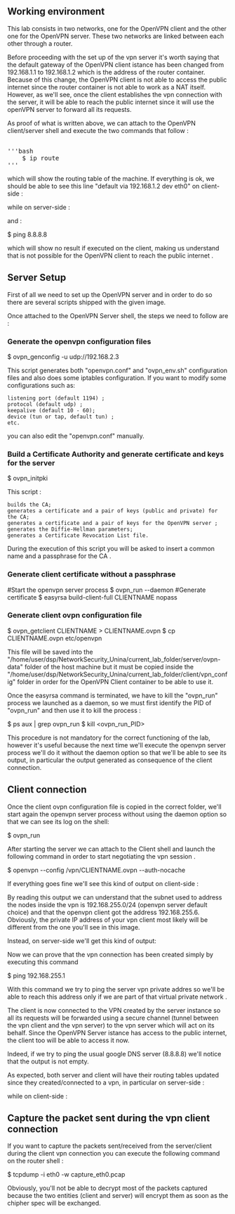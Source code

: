 ## Working environment

This lab consists in two networks, one for the OpenVPN client and the other one for the OpenVPN server. These two networks are linked between each other through a router.

Before proceeding with the set up of the vpn server it's worth saying that the default gateway of the OpenVPN client istance has been changed from 192.168.1.1 to 192.168.1.2 which is the address of the router container. Because of this change, the OpenVPN client is not able to access the public internet since the router container is not able to work as a NAT itself. However, as we'll see, once the client establishes the vpn connection with the server, it will be able to reach the public internet since it will use the openVPN server to forward all its requests.

As proof of what is written above, we can attach to the OpenVPN client/server shell and execute the two commands that follow :

<pre> 
'''bash
    $ ip route 
'''
</pre>

which will show the routing table of the machine. If everything is ok, we should be able to see this line "default via 192.168.1.2 dev eth0" on client-side :

while on server-side :

 

and :

$ ping 8.8.8.8 

which will show no result if executed on the client, making us understand that is not possible for the OpenVPN client to reach the public internet .

 
## Server Setup

First of all we need to set up the OpenVPN server and in order to do so there are several scripts shipped with the given image.

Once attached to the OpenVPN Server shell, the steps we need to follow are :

### Generate the openvpn configuration files

$ ovpn_genconfig -u udp://192.168.2.3

This script generates both "openvpn.conf" and "ovpn_env.sh" configuration files and also does some iptables configuration. If you want to modify some configurations such as:

    listening port (default 1194) ;
    protocol (default udp) ;
    keepalive (default 10 - 60);
    device (tun or tap, default tun) ;
    etc.

you can also edit the "openvpn.conf" manually.

### Build a Certificate Authority and generate certificate and keys for the server

$ ovpn_initpki

This script :

    builds the CA;
    generates a certificate and a pair of keys (public and private) for the CA;
    generates a certificate and a pair of keys for the OpenVPN server ;
    generates the Diffie-Hellman parameters;
    generates a Certificate Revocation List file.

During the execution of this script you will be asked to insert a common name and a passphrase for the CA .

### Generate client certificate without a passphrase

#Start the openvpn server process
$ ovpn_run --daemon
#Generate certificate
$ easyrsa build-client-full CLIENTNAME nopass

### Generate client ovpn configuration file

$ ovpn_getclient CLIENTNAME > CLIENTNAME.ovpn
$ cp CLIENTNAME.ovpn etc/openvpn

This file will be saved into the "/home/user/dsp/NetworkSecurity_Unina/current_lab_folder/server/ovpn-data" folder of the host machine but it must be copied inside the "/home/user/dsp/NetworkSecurity_Unina/current_lab_folder/client/vpn_config" folder in order for the OpenVPN Client container to be able to use it. 

Once the easyrsa command is terminated, we have to kill the "ovpn_run" process we launched as a daemon, so we must first identify the PID of "ovpn_run" and then use it to kill the process :

$ ps aux | grep ovpn_run
$ kill <ovpn_run_PID>

This procedure is not mandatory for the correct functioning of the lab, however it's useful because the next time we'll execute the openvpn server process we'll do it without the daemon option so that we'll be able to see its output, in particular the output generated as consequence of the client connection.

## Client connection

Once the client ovpn configuration file is copied in the correct folder, we'll start again the openvpn server process without using the daemon option so that we can see its log on the shell:

$ ovpn_run

After starting the server we can attach to the Client shell and launch the following command in order to start negotiating the vpn session .

$ openvpn --config /vpn/CLIENTNAME.ovpn --auth-nocache

If everything goes fine we'll see this kind of output on client-side :

By reading this output we can understand that the subnet used to address the nodes inside the vpn is 192.168.255.0/24 (openvpn server default choice) and that the openvpn client got the address 192.168.255.6. Obviously, the private IP address of your vpn client most likely will be different from the one you'll see in this image.

Instead, on server-side we'll get this kind of output:

 

Now we can prove that the vpn connection has been created simply by executing this command

$ ping 192.168.255.1 

With this command we try to ping the server vpn private addres so we'll be able to reach this address only if we are part of that virtual private network .

The client is now connected to the VPN created by the server instance so all its requests will be forwarded using a secure channel (tunnel between the vpn client and the vpn server) to the vpn server which will act on its behalf. Since the OpenVPN Server istance has access to the public internet, the client too will be able to access it now.

Indeed, if we try to ping the usual google DNS server (8.8.8.8) we'll notice that the output is not empty.

As expected, both server and client will have their routing tables updated since they created/connected to a vpn, in particular on server-side :

while on client-side :

 
## Capture the packet sent during the vpn client connection

If you want to capture the packets sent/received from the server/client during the client vpn connection you can execute the following command on the router shell :

$ tcpdump -i eth0 -w capture_eth0.pcap 

Obviously, you'll not be able to decrypt most of the packets captured because the two entities (client and server) will encrypt them as soon as the chipher spec will be exchanged.